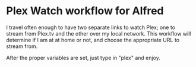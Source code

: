 # Plex Watch workflow for Alfred

I travel often enough to have two separate links to watch Plex; one to stream from Plex.tv and the other over my local network. This workflow will determine if I am at at home or not, and choose the appropriate URL to stream from.

After the proper variables are set, just type in "plex" and enjoy.
